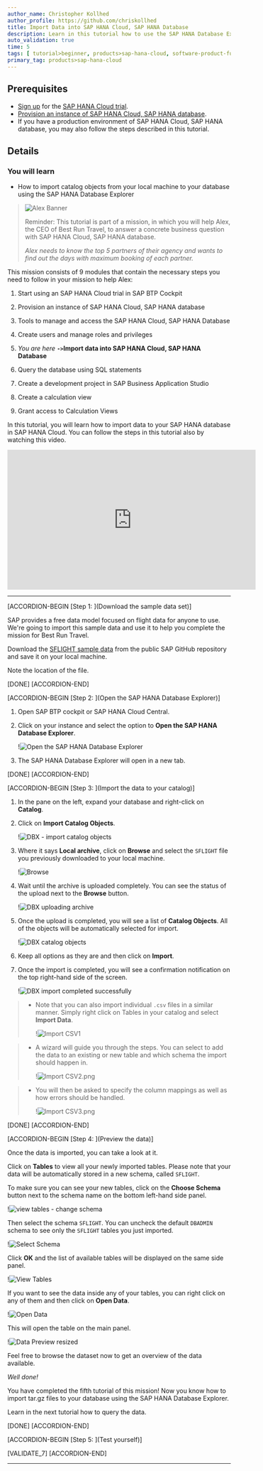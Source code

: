 ```yaml
---
author_name: Christopher Kollhed
author_profile: https://github.com/chriskollhed
title: Import Data into SAP HANA Cloud, SAP HANA Database
description: Learn in this tutorial how to use the SAP HANA Database Explorer to import the sample data needed for this mission from a tar.gz file.
auto_validation: true
time: 5
tags: [ tutorial>beginner, products>sap-hana-cloud, software-product-function>sap-hana-cloud\,-sap-hana-database]
primary_tag: products>sap-hana-cloud
---
```


## Prerequisites
- [Sign up](https://www.sap.com/cmp/td/sap-hana-cloud-trial.html) for the [SAP HANA Cloud trial](hana-cloud-mission-trial-1).
- [Provision an instance of SAP HANA Cloud, SAP HANA database](hana-cloud-mission-trial-2).
- If you have a production environment of SAP HANA Cloud, SAP HANA database, you may also follow the steps described in this tutorial.


## Details
### You will learn
- How to import catalog objects from your local machine to your database using the SAP HANA Database Explorer

>
> ![Alex Banner](banner-alex.png)
>
> Reminder: This tutorial is part of a mission, in which you will help Alex, the CEO of Best Run Travel, to answer a concrete business question with SAP HANA Cloud, SAP HANA database.
>
> *Alex needs to know the top 5 partners of their agency and wants to find out the days with maximum booking of each partner.*


This mission consists of 9 modules that contain the necessary steps you need to follow in your mission to help Alex:

1.	Start using an SAP HANA Cloud trial in SAP BTP Cockpit

2.	Provision an instance of SAP HANA Cloud, SAP HANA database

3.	Tools to manage and access the SAP HANA Cloud, SAP HANA Database

4.	Create users and manage roles and privileges

5.	*You are here* **`->`Import data into SAP HANA Cloud, SAP HANA Database**

6.	Query the database using SQL statements

7.	Create a development project in SAP Business Application Studio

8.	Create a calculation view

9.	Grant access to Calculation Views

In this tutorial, you will learn how to import data to your SAP HANA database in SAP HANA Cloud.
You can follow the steps in this tutorial also by watching this video.

<iframe width="560" height="315" src="https://microlearning.opensap.com/embed/secure/iframe/entryId/1_tkv59xbu/uiConfId/43091531" frameborder="0" allowfullscreen></iframe>


---

[ACCORDION-BEGIN [Step 1: ](Download the sample data set)]

SAP provides a free data model focused on flight data for anyone to use. We're going to import this sample data and use it to help you complete the mission for Best Run Travel.

Download the [SFLIGHT sample data](https://github.com/SAP/hana-xsa-opensap-hana7/raw/snippets_2.3.2/ex2/sflight_hana.tar.gz) from the public SAP GitHub repository and save it on your local machine.

Note the location of the file.



[DONE]
[ACCORDION-END]

[ACCORDION-BEGIN [Step 2: ](Open the SAP HANA Database Explorer)]

1.	Open SAP BTP cockpit or SAP HANA Cloud Central.

2.	Click on your instance and select the option to **Open the SAP HANA Database Explorer**.

    !![Open the SAP HANA Database Explorer](ss-01-open-SAP-HANA-database-explorer.png)

3.	The SAP HANA Database Explorer will open in a new tab.



[DONE]
[ACCORDION-END]


[ACCORDION-BEGIN [Step 3: ](Import the data to your catalog)]

1.	In the pane on the left, expand your database and right-click on **Catalog**.

2.	Click on **Import Catalog Objects**.

    !![DBX - import catalog objects](ss-02-dbx-import-catalog-objects.png)

3.	Where it says **Local archive**, click on **Browse** and select the `SFLIGHT` file you previously downloaded to your local machine.

    !![Browse](ss-03-browse.png)

4.	Wait until the archive is uploaded completely. You can see the status of the upload next to the **Browse** button.

    !![DBX uploading archive](ss-04-dbx-uploading-archive.png)

5.	Once the upload is completed, you will see a list of **Catalog Objects**. All of the objects will be automatically selected for import.

    !![DBX catalog objects](ss-05-dbx-catalog-objects.png)

6.	Keep all options as they are and then click on **Import**.

7.	Once the import is completed, you will see a confirmation notification on the top right-hand side of the screen.

    !![DBX import completed successfully](ss-06-dbx-import-completed-successfully.png)

> - Note that you can also import individual `.csv` files in a similar manner. Simply right click on Tables in your catalog and select **Import Data**.
>
>     !![Import CSV1](ss-07-import-CSV1.png)

> - A wizard will guide you through the steps. You can select to add the data to an existing or new table and which schema the import should happen in.
>
>     !![Import CSV2.png](ss-08-import-CSV2.png)

> - You will then be asked to specify the column mappings as well as how errors should be handled.
>
>     !![Import CSV3.png](ss-09-import-CSV3.png)



[DONE]
[ACCORDION-END]

[ACCORDION-BEGIN [Step 4: ](Preview the data)]

Once the data is imported, you can take a look at it.

Click on **Tables** to view all your newly imported tables. Please note that your data will be automatically stored in a new schema, called `SFLIGHT`.

To make sure you can see your new tables, click on the **Choose Schema** button next to the schema name on the bottom left-hand side panel.

!![view tables - change schema](ss-10-view-tables-change-schema.png)

Then select the schema `SFLIGHT`. You can uncheck the default `DBADMIN` schema to see only the `SFLIGHT` tables you just imported.

!![Select Schema](ss-11-select-schema.png)

Click **OK** and the list of available tables will be displayed on the same side panel.

!![View Tables](ss-12-view-tables.png)

If you want to see the data inside any of your tables, you can right click on any of them and then click on **Open Data**.

!![Open Data](ss-13-open-data.png)

This will open the table on the main panel.

!![Data Preview resized](ss-14-data-preview.png)

Feel free to browse the dataset now to get an overview of the data available.

*Well done!*

You have completed the fifth tutorial of this mission! Now you know how to import tar.gz files to your database using the SAP HANA Database Explorer.

Learn in the next tutorial how to query the data.



[DONE]
[ACCORDION-END]

[ACCORDION-BEGIN [Step 5: ](Test yourself)]



[VALIDATE_7]
[ACCORDION-END]

---

